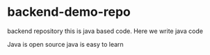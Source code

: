 # backend-demo-repo
backend repository
this is java based code. Here we write java code
 
 Java is open source
 java is easy to learn
